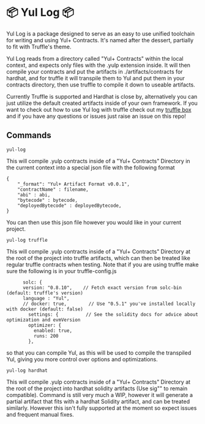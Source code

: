 # 📦 Yul Log 📦

Yul Log is a package designed to serve as an easy to use unified toolchain for writing and using Yul+ Contracts. It's named after the dessert, partially to fit with Truffle's theme.

Yul Log reads from a directory called "Yul+ Contracts" within the local context, and expects only files with the .yulp extension inside. It will then compile your contracts and put the artifacts in ./artifacts/contracts for hardhat, and for truffle it will transpile them to Yul and put them in your contracts directory, then use truffle to compile it down to useable artifacts.

Currently Truffle is supported and Hardhat is close by, alternatively you can just utilize the default created artifacts inside of your own framework. If you want to check out how to use Yul log with truffle check out my [truffle box](https://github.com/ControlCplusControlV/Truffle-Yulp-Box) and if you have any questions or issues just raise an issue on this repo!

## Commands

```
yul-log
```

This will compile .yulp contracts inside of a "Yul+ Contracts" Directory in the current context into a special json file with the following format

```
{
    "_format": "Yul+ Artifact Format v0.0.1",
    "contractName" : filename,
    "abi" : abi,
    "bytecode" : bytecode,
    "deployedBytecode" : deployedBytecode,
}
```

You can then use this json file however you would like in your current project.

```
yul-log truffle
```

This will compile .yulp contracts inside of a "Yul+ Contracts" Directory at the root of the project into truffle artifacts, which can then be treated like regular truffle contracts when testing. Note that if you are using truffle make sure the following is in your truffle-config.js

```
      solc: {
      version: "0.8.10",    // Fetch exact version from solc-bin (default: truffle's version)
      language : "Yul",
      // docker: true,        // Use "0.5.1" you've installed locally with docker (default: false)
        settings: {          // See the solidity docs for advice about optimization and evmVersion
        optimizer: {
          enabled: true,
          runs: 200
        },
```

so that you can compile Yul, as this will be used to compile the transpiled Yul, giving you more control over options and optimizations.

```
yul-log hardhat
```
This will compile .yulp contracts inside of a "Yul+ Contracts" Directory at the root of the project into hardhat solidity artifacts (Use sig"" to remain compatible). Command is still very much a WIP, however it will generate a partial artifact that fits with a hardhat Solidity artifact, and can be treated similarly. However this isn't fully supported at the moment so expect issues and frequent manual fixes.
